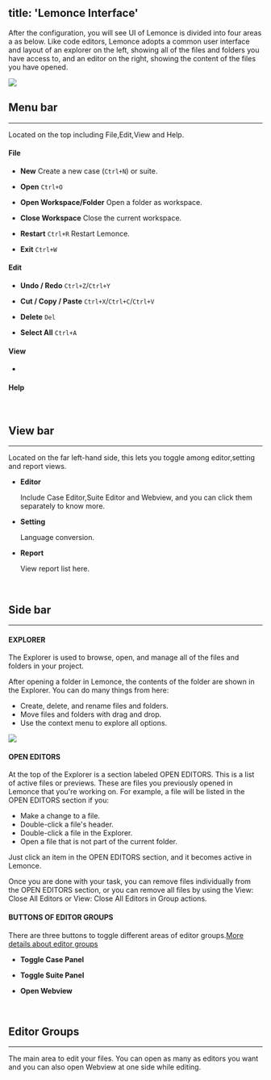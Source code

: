 title: 'Lemonce Interface'
---

After the configuration, you will see UI of Lemonce is divided into four areas a as below. Like code editors, Lemonce adopts a common user interface and layout of an explorer on the left, showing all of the files and folders you have access to, and an editor on the right, showing the content of the files you have opened.

<img class="large-images" src="/images/firstrun-02.png">
<br>

## Menu bar
---

Located on the top including File,Edit,View and Help.

#### File

- **New** Create a new case (`Ctrl+N`) or suite.

- **Open** `Ctrl+O`

- **Open Workspace/Folder** Open a folder as workspace.

- **Close Workspace**  Close the current workspace.

- **Restart** `Ctrl+R` Restart Lemonce.

- **Exit** `Ctrl+W`

#### Edit

- **Undo / Redo** `Ctrl+Z`/`Ctrl+Y`

- **Cut / Copy / Paste** `Ctrl+X`/`Ctrl+C`/`Ctrl+V`

- **Delete** `Del`

- **Select All** `Ctrl+A`

#### View

- 

#### Help



<br>

## View bar
---

Located on the far left-hand side, this lets you toggle among editor,setting and report views.

- <i class="fa fa-code fa-2x"></i> **Editor**  

    Include Case Editor,Suite Editor and Webview, and you can click them separately to know more.

- <i class="fa fa-cog fa-2x"></i> **Setting** 

    Language conversion.

- <i class="fa fa-bar-chart fa-2x"></i> **Report** 

    View report list here.
<br>

## Side bar
---

#### EXPLORER

The Explorer is used to browse, open, and manage all of the files and folders in your project.

After opening a folder in Lemonce, the contents of the folder are shown in the Explorer. You can do many things from here:

- Create, delete, and rename files and folders.
- Move files and folders with drag and drop.
- Use the context menu to explore all options.
<img class="large-images" src="/">
<br>

#### OPEN EDITORS

At the top of the Explorer is a section labeled OPEN EDITORS. This is a list of active files or previews. These are files you previously opened in Lemonce that you're working on. For example, a file will be listed in the OPEN EDITORS section if you:

- Make a change to a file.
- Double-click a file's header.
- Double-click a file in the Explorer.
- Open a file that is not part of the current folder.

Just click an item in the OPEN EDITORS section, and it becomes active in Lemonce.

Once you are done with your task, you can remove files individually from the OPEN EDITORS section, or you can remove all files by using the View: Close All Editors or View: Close All Editors in Group actions.
<br>

#### BUTTONS OF EDITOR GROUPS

There are three buttons to toggle different areas of editor groups.[More details about editor groups](/docs/)

- <i class="fa fa-file-code-o fa-2x" style="color:green"></i> **Toggle Case Panel**

- <i class="fa fa-file-text-o fa-2x" style="color:green"></i> **Toggle Suite Panel**

- <i class="fa fa-globe fa-2x" style="color:green"></i> **Open Webview**

<br>

## Editor Groups
---
The main area to edit your files. You can open as many as editors you want and you can also open Webview at one side while editing.